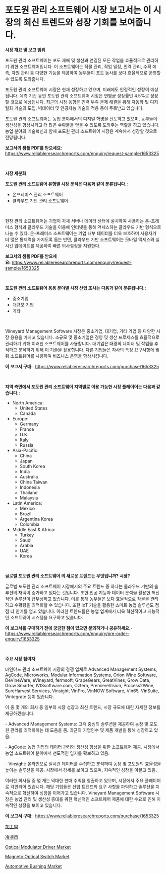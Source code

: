<p><h1>포도원 관리 소프트웨어 시장 보고서는 이 시장의 최신 트렌드와 성장 기회를 보여줍니다.</h1></p><p><strong>시장 개요 및 보고 범위</strong></p>
<p><p>포도원 관리 소프트웨어는 포도 재배 및 생산과 연결된 모든 작업을 효율적으로 관리하기 위한 소프트웨어입니다. 이 소프트웨어는 작물 관리, 작업 일정, 인력 관리, 수확 예측, 자원 관리 등 다양한 기능을 제공하여 농부들이 포도 농사를 보다 효율적으로 운영할 수 있도록 도와줍니다.</p><p>포도원 관리 소프트웨어 시장은 현재 성장하고 있으며, 미래에도 안정적인 성장이 예상됩니다. 예측 기간 동안 포도원 관리 소프트웨어 시장은 연평균 성장률인 4.5%로 성장할 것으로 예상됩니다. 최근의 시장 동향은 인력 부족 문제 해결을 위해 자동화 및 디지털화 기술의 도입, 빅데이터 및 인공지능 기술의 적용 등이 주목받고 있습니다.</p><p>포도원 관리 소프트웨어는 농업 분야에서의 디지털 혁명을 선도하고 있으며, 농부들이 생산성을 향상시키고 더 많은 수확물을 얻을 수 있도록 도와주는 역할을 하고 있습니다. 농업 분야의 기술혁신과 함께 포도원 관리 소프트웨어 시장은 계속해서 성장할 것으로 전망됩니다.</p></p>
<p><strong>보고서의 샘플 PDF를 받으세요:</strong> <a href="https://www.reliableresearchreports.com/enquiry/request-sample/1653325">https://www.reliableresearchreports.com/enquiry/request-sample/1653325</a></p>
<p>&nbsp;</p>
<p><strong>시장 세분화</strong></p>
<p><strong>포도원 관리 소프트웨어 유형별 시장 분석은 다음과 같이 분류됩니다.:</strong></p>
<p><ul><li>온프레미스 관리 소프트웨어</li><li>클라우드 기반 관리 소프트웨어</li></ul></p>
<p>&nbsp;</p>
<p><p>현장 관리 소프트웨어는 기업이 자체 서버나 데이터 센터에 설치하여 사용하는 온-프레미스 형식과 클라우드 기술을 이용해 인터넷을 통해 액세스하는 클라우드 기반 형식으로 나눌 수 있다. 온-프레미스 소프트웨어는 기업 내부 데이터를 더욱 보호하며 사용자가 더 많은 통제력을 가지도록 돕는 반면, 클라우드 기반 소프트웨어는 모바일 액세스와 실시간 업데이트를 제공하여 빠른 의사결정을 지원한다.</p></p>
<p><strong>보고서의 샘플 PDF를 받으세요:</strong>&nbsp;<a href="https://www.reliableresearchreports.com/enquiry/request-sample/1653325">https://www.reliableresearchreports.com/enquiry/request-sample/1653325</a></p>
<p>&nbsp;</p>
<p><strong> 포도원 관리 소프트웨어 응용 분야별 시장 산업 조사는 다음과 같이 분류됩니다.:</strong></p>
<p><ul><li>중소기업</li><li>대규모 기업</li><li>기타</li></ul></p>
<p>&nbsp;</p>
<p><p>Viineyard Management Software 시장은 중소기업, 대기업, 기타 기업 등 다양한 시장 응용을 가지고 있습니다. 소규모 및 중소기업은 경영 및 생산 프로세스를 효율적으로 관리하기 위해 이러한 소프트웨어를 사용합니다. 대기업은 대량의 데이터 및 작업을 추적하고 분석하기 위해 이 기술을 활용합니다. 다른 기업들은 자사의 특정 요구사항에 맞춰 소프트웨어를 사용하여 비즈니스 운영을 향상시킵니다.</p></p>
<p><strong>이 보고서 구매:</strong>&nbsp; <a href="https://www.reliableresearchreports.com/purchase/1653325">https://www.reliableresearchreports.com/purchase/1653325</a></p>
<p>&nbsp;</p>
<p><strong>지역 측면에서 포도원 관리 소프트웨어 지역별로 이용 가능한 시장 플레이어는 다음과 같습니다.:</strong></p>
<p><ul>
    <li>
        North America:
        <ul>
            <li>United States</li>
            <li>Canada</li>
        </ul>
    </li>
    <li>
        Europe:
        <ul>
            <li>Germany</li>
            <li>France</li>
            <li>U.K.</li>
            <li>Italy</li>
            <li>Russia</li>
        </ul>
    </li>
    <li>
        Asia-Pacific:
        <ul>
            <li>China</li>
            <li>Japan</li>
            <li>South Korea</li>
            <li>India</li>
            <li>Australia</li>
            <li>China Taiwan</li>
            <li>Indonesia</li>
            <li>Thailand</li>
            <li>Malaysia</li>
        </ul>
    </li>
    <li>
        Latin America:
        <ul>
            <li>Mexico</li>
            <li>Brazil</li>
            <li>Argentina Korea</li>
            <li>Colombia</li>
        </ul>
    </li>
    <li>
        Middle East & Africa:
        <ul>
            <li>Turkey</li>
            <li>Saudi</li>
            <li>Arabia</li>
            <li>UAE</li>
            <li>Korea</li>
        </ul>
    </li>
    </ul></p>
<p>&nbsp;</p>
<p><strong>글로벌 포도원 관리 소프트웨어 의 새로운 트렌드는 무엇입니까? 시장?</strong></p>
<p><p>글로벌 포도원 관리 소프트웨어 시장에서의 주요 트렌드 중 하나는 클라우드 기반의 솔루션의 채택이 증가하고 있다는 것입니다. 또한 인공 지능과 데이터 분석을 활용한 혁신적인 솔루션이 급부상하고 있습니다. 이를 통해 농부들은 보다 효율적으로 작물을 관리하고 수확량을 최적화할 수 있습니다. 또한 IoT 기술을 활용한 스마트 농업 솔루션도 점점 더 인기를 얻고 있습니다. 이러한 트렌드들은 농업 업계에서 더욱 혁신적이고 지능적인 소프트웨어 시스템을 요구하고 있습니다.</p></p>
<p><strong>이 보고서를 구매하기 전에 궁금한 점이 있으면 문의하거나 공유하세요.</strong>- <a href="https://www.reliableresearchreports.com/enquiry/pre-order-enquiry/1653325">https://www.reliableresearchreports.com/enquiry/pre-order-enquiry/1653325</a></p>
<p>&nbsp;</p>
<p><strong>주요 시장 참여자</strong></p>
<p><p>바인야드 관리 소프트웨어 시장의 경쟁 업체로 Advanced Management Systems, AgCode, Microworks, Modular Information Systems, Orion Wine Software, DeVineWare, eVineyard, fermsoft, GrapeGears, GreatVines, Grow Data, Grow Smarter, IVISsoftware.com, Oztera, PremiereVision, Process2Wine, SureHarvest Services, Vinsight, VinPro, VinNOW Software, Vin65, VinSuite, Vintegrate 등이 있습니다. </p><p>이 중 몇 개의 회사 중 일부의 시장 성장과 최신 트렌드, 시장 규모에 대한 자세한 정보를 제공하겠습니다.</p><p>- Advanced Management Systems: 고객 중심의 솔루션을 제공하여 농장 및 포도원 관리를 최적화하는 데 도움을 줌. 최근의 기업인수 및 제품 개발을 통해 성장하고 있음.</p><p>- AgCode: 농업 기업의 데이터 관리와 생산성 향상을 위한 소프트웨어 제공. 시장에서 농업 소프트웨어 분야에서 선도적인 입지를 확보하고 있음.</p><p>- Vinsight: 온라인으로 실시간 데이터를 수집하고 분석하여 농장 및 포도원의 효율성을 높이는 솔루션을 제공. 시장에서 강세를 보이고 있으며, 지속적인 성장을 이끌고 있음.</p><p>이러한 회사들 중 몇 개는 막대한 판매 수익을 창출하고 있으며, 시장에서 주요 플레이어로 각인되어 있습니다. 해당 기업들은 산업 트렌드와 요구 사항을 파악하고 솔루션을 지속적으로 혁신하여 성장을 이어가고 있습니다. Vineyard Management Software 시장은 농업 관리 및 생산성 증대를 위한 혁신적인 소프트웨어 제품에 대한 수요로 인해 지속적인 성장을 보이고 있습니다.</p></p>
<p><strong>이 보고서 구매:</strong>&nbsp;&nbsp;<a href="https://www.reliableresearchreports.com/purchase/1653325">https://www.reliableresearchreports.com/purchase/1653325</a></p>
<p><p><a href="https://github.com/cnnriuez22368/Market-Research-Report-List-1/blob/main/529731811652.md">加工肉</a></p><p><a href="https://github.com/LeanneBruen2023/Market-Research-Report-List-1/blob/main/426840811653.md">冷凍肉</a></p><p><a href="https://github.com/bmorecock/Market-Research-Report-List-2/blob/main/optical-modulator-driver-market.md">Optical Modulator Driver Market</a></p><p><a href="https://github.com/Krish2023na/Market-Research-Report-List-3/blob/main/magneto-optical-switch-market.md">Magneto Optical Switch Market</a></p><p><a href="https://issuu.com/reportprime-2/docs/automotive-bushing-market-size-2030.pptx">Automotive Bushing Market</a></p></p>
